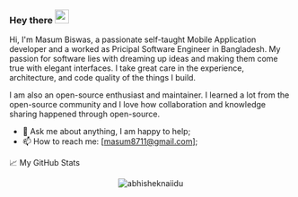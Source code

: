 ### Hey there <img src="https://media.giphy.com/media/hvRJCLFzcasrR4ia7z/giphy.gif" width="25px">

Hi, I'm Masum Biswas, a passionate self-taught Mobile Application developer and a worked as Pricipal Software Engineer in Bangladesh. My passion for software lies with dreaming up ideas and making them come true with elegant interfaces. I take great care in the experience, architecture, and code quality of the things I build.

I am also an open-source enthusiast and maintainer. I learned a lot from the open-source community and I love how collaboration and knowledge sharing happened through open-source.

  
- 💬 Ask me about anything, I am happy to help;
- 📫 How to reach me: [masum8711@gmail.com];

📈 My GitHub Stats

<p align="center"> <img src="https://github-readme-stats.vercel.app/api?username=masum8711&show_icons=true&theme=gotham" alt="abhisheknaiidu" />




